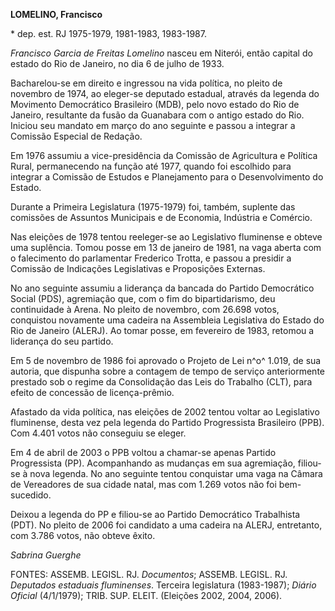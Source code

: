 **LOMELINO, Francisco**

\* dep. est. RJ 1975-1979, 1981-1983, 1983-1987.

*Francisco Garcia de Freitas Lomelino* nasceu em Niterói, então capital
do estado do Rio de Janeiro, no dia 6 de julho de 1933.

Bacharelou-se em direito e ingressou na vida política, no pleito de
novembro de 1974, ao eleger-se deputado estadual, através da legenda do
Movimento Democrático Brasileiro (MDB), pelo novo estado do Rio de
Janeiro, resultante da fusão da Guanabara com o antigo estado do Rio.
Iniciou seu mandato em março do ano seguinte e passou a integrar a
Comissão Especial de Redação.

Em 1976 assumiu a vice-presidência da Comissão de Agricultura e Política
Rural, permanecendo na função até 1977, quando foi escolhido para
integrar a Comissão de Estudos e Planejamento para o Desenvolvimento do
Estado.

Durante a Primeira Legislatura (1975-1979) foi, também, suplente das
comissões de Assuntos Municipais e de Economia, Indústria e Comércio.

Nas eleições de 1978 tentou reeleger-se ao Legislativo fluminense e
obteve uma suplência. Tomou posse em 13 de janeiro de 1981, na vaga
aberta com o falecimento do parlamentar Frederico Trotta, e passou a
presidir a Comissão de Indicações Legislativas e Proposições Externas.

No ano seguinte assumiu a liderança da bancada do Partido Democrático
Social (PDS), agremiação que, com o fim do bipartidarismo, deu
continuidade à Arena. No pleito de novembro, com 26.698 votos,
conquistou novamente uma cadeira na Assembleia Legislativa do Estado do
Rio de Janeiro (ALERJ). Ao tomar posse, em fevereiro de 1983, retomou a
liderança do seu partido.

Em 5 de novembro de 1986 foi aprovado o Projeto de Lei n^o^ 1.019, de
sua autoria, que dispunha sobre a contagem de tempo de serviço
anteriormente prestado sob o regime da Consolidação das Leis do Trabalho
(CLT), para efeito de concessão de licença-prêmio.

Afastado da vida política, nas eleições de 2002 tentou voltar ao
Legislativo fluminense, desta vez pela legenda do Partido Progressista
Brasileiro (PPB). Com 4.401 votos não conseguiu se eleger.

Em 4 de abril de 2003 o PPB voltou a chamar-se apenas Partido
Progressista (PP). Acompanhando as mudanças em sua agremiação, filiou-se
à nova legenda. No ano seguinte tentou conquistar uma vaga na Câmara de
Vereadores de sua cidade natal, mas com 1.269 votos não foi
bem-sucedido.

Deixou a legenda do PP e filiou-se ao Partido Democrático Trabalhista
(PDT). No pleito de 2006 foi candidato a uma cadeira na ALERJ,
entretanto, com 3.786 votos, não obteve êxito.

*Sabrina Guerghe*

FONTES: ASSEMB. LEGISL. RJ. *Documentos*; ASSEMB. LEGISL. RJ. *Deputados
estaduais fluminenses*. Terceira legislatura (1983-1987); *Diário
Oficial* (4/1/1979); TRIB. SUP. ELEIT. (Eleições 2002, 2004, 2006).
